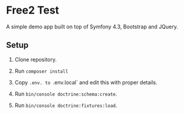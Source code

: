 Free2 Test
==========

A simple demo app built on top of Symfony 4.3, Bootstrap and JQuery.

Setup
-----

1. Clone repository.

2. Run `composer install`

3. Copy `.env. to `.env.local` and edit this with proper details.

4. Run `bin/console doctrine:schema:create`.

5. Run `bin/console doctrine:fixtures:load`.